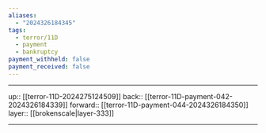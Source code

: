 ```yaml
---
aliases:
  - "2024326184345"
tags:
  - terror/11D
  - payment
  - bankruptcy
payment_withheld: false
payment_received: false
---
```




***

up:: [[terror-11D-2024275124509]]
back:: [[terror-11D-payment-042-2024326184339]]
forward:: [[terror-11D-payment-044-2024326184350]]
layer:: [[brokenscale|layer-333]]

***

